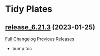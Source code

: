 # Tidy Plates

## [release_6.21.3](https://github.com/ImogenBits/tidyplates/tree/release_6.21.3) (2023-01-25)
[Full Changelog](https://github.com/ImogenBits/tidyplates/compare/release_6.21.2...release_6.21.3) [Previous Releases](https://github.com/ImogenBits/tidyplates/releases)

- bump toc  
